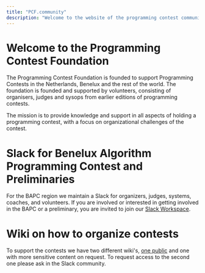 ```yaml
---
title: "PCF.community"
description: "Welcome to the website of the programming contest community"
---
```

# Welcome to the Programming Contest Foundation

The Programming Contest Foundation is founded to support Programming Contests in the Netherlands, Benelux
and the rest of the world. The foundation is founded and supported by volunteers, consisting of organisers, judges and 
sysops from earlier editions of programming contests.

The mission is to provide knowledge and support in all aspects of holding a programming contest, with a focus on organizational challenges of the contest.

# Slack for Benelux Algorithm Programming Contest and Preliminaries 
For the BAPC region we maintain a Slack for organizers, judges, systems, coaches, and volunteers. If you are involved or interested
in getting involved in the BAPC or a preliminary, you are invited to join our [Slack Workspace](https://join.slack.com/t/benelux-nwerc/shared_invite/zt-1b0k82fhd-ohLOpFhX1hnF7k5dlIgreg).

# Wiki on how to organize contests
To support the contests we have two different wiki's, [one public](https://pcf.community/wiki/) and one with more sensitive content on request. To request access to the second one please ask in the Slack community.

